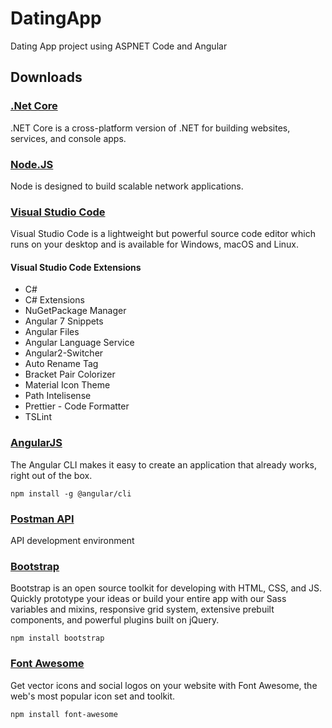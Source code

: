 # DatingApp
Dating App project using ASPNET Code and Angular

## Downloads
### [.Net Core](https://dotnet.microsoft.com/download)
.NET Core is a cross-platform version of .NET for building websites, services, and console apps.

### [Node.JS](https://nodejs.org/en/download/)
Node is designed to build scalable network applications.

### [Visual Studio Code](https://code.visualstudio.com/)
Visual Studio Code is a lightweight but powerful source code editor which runs on your desktop and is available for Windows, macOS and Linux.

#### Visual Studio Code Extensions
* C#
* C# Extensions
* NuGetPackage Manager
* Angular 7 Snippets
* Angular Files
* Angular Language Service
* Angular2-Switcher
* Auto Rename Tag
* Bracket Pair Colorizer
* Material Icon Theme
* Path Intelisense
* Prettier - Code Formatter
* TSLint

### [AngularJS](https://cli.angular.io/)
The Angular CLI makes it easy to create an application that already works, right out of the box.

`npm install -g @angular/cli`

### [Postman API](https://www.getpostman.com/downloads/)
API development environment

### [Bootstrap](https://getbootstrap.com/)
Bootstrap is an open source toolkit for developing with HTML, CSS, and JS. Quickly prototype your ideas or build your entire app with our Sass variables and mixins, responsive grid system, extensive prebuilt components, and powerful plugins built on jQuery.

`npm install bootstrap`

### [Font Awesome](https://fontawesome.com/)
Get vector icons and social logos on your website with Font Awesome, the web's most popular icon set and toolkit.

`npm install font-awesome`
